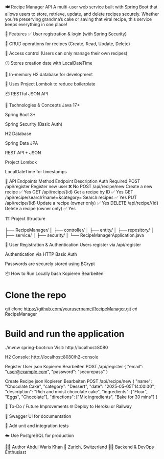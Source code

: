 🍽️ Recipe Manager API
A multi-user web service built with Spring Boot that allows users to store, retrieve, update, and delete recipes securely. Whether you're preserving grandma’s cake or saving that viral recipe, this service keeps everything in one place!

🚀 Features
✅ User registration & login (with Spring Security)

🍲 CRUD operations for recipes (Create, Read, Update, Delete)

🔐 Access control (Users can only manage their own recipes)

🕒 Stores creation date with LocalDateTime

💾 In-memory H2 database for development

🧰 Uses Project Lombok to reduce boilerplate

📦 RESTful JSON API

🧠 Technologies & Concepts
Java 17+

Spring Boot 3+

Spring Security (Basic Auth)

H2 Database

Spring Data JPA

REST API + JSON

Project Lombok

LocalDateTime for timestamps


📂 API Endpoints
Method	Endpoint	Description	Auth Required
POST	/api/register	Register new user	❌ No
POST	/api/recipe/new	Create a new recipe	✅ Yes
GET	/api/recipe/{id}	Get a recipe by ID	✅ Yes
GET	/api/recipe/search?name=&category=	Search recipes	✅ Yes
PUT	/api/recipe/{id}	Update a recipe (owner only)	✅ Yes
DELETE	/api/recipe/{id}	Delete a recipe (owner only)	✅ Yes

🏗️ Project Structure

├── RecipeManager/
│   ├── controller/
│   ├── entity/
│   ├── repository/
│   ├── service/
│   ├── security/
│   └── RecipeManagerApplication.java


🔐 User Registration & Authentication
Users register via /api/register

Authentication via HTTP Basic Auth

Passwords are securely stored using BCrypt

📦 How to Run Locally
bash
Kopieren
Bearbeiten
# Clone the repo
git clone https://github.com/yourusername/RecipeManager.git
cd RecipeManager

# Build and run the application
./mvnw spring-boot:run
Visit: http://localhost:8080

H2 Console: http://localhost:8080/h2-console


Register User
json
Kopieren
Bearbeiten
POST /api/register
{
  "email": "user@example.com",
  "password": "securepass"
}


Create Recipe
json
Kopieren
Bearbeiten
POST /api/recipe/new
{
  "name": "Chocolate Cake",
  "category": "Dessert",
  "date": "2025-05-05T14:00:00",
  "description": "Rich and moist chocolate cake",
  "ingredients": ["Flour", "Eggs", "Chocolate"],
  "directions": ["Mix ingredients", "Bake for 30 mins"]
}


🧹 To-Do / Future Improvements
🌐 Deploy to Heroku or Railway

🧾 Swagger UI for documentation

🧪 Add unit and integration tests

☁️ Use PostgreSQL for production

🧑‍💻 Author
Abdul Waris Khan
📍 Zurich, Switzerland
👨‍💻 Backend & DevOps Enthusiast
